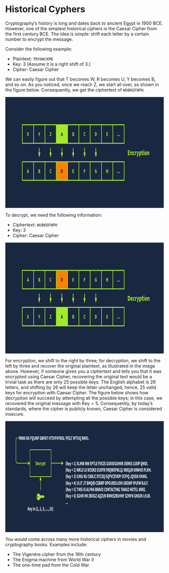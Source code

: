 # Historical Cyphers

Cryptography’s history is long and dates back to ancient Egypt in 1900 BCE. However, one of the simplest historical ciphers is the Caesar Cipher from the first century BCE. The idea is simple: shift each letter by a certain number to encrypt the message.

Consider the following example:

- Plaintext: `TRYHACKME`
- Key: 3 (Assume it is a right shift of 3.)
- Cipher: Caesar Cipher

We can easily figure out that T becomes W, R becomes U, Y becomes B, and so on. As you noticed, once we reach Z, we start all over, as shown in the figure below. Consequently, we get the ciphertext of `WUBKDFNPH`.

<img src="../../_resources/5f04259cf9bf5b57aed2c476-1725293808044.svg" alt="5f04259cf9bf5b57aed2c476-1725293808044.svg" class="jop-noMdConv" width="640" height="353" style="display: block; margin: 0 auto;">

To decrypt, we need the following information:

- Ciphertext: `WUBKDFNPH`
- Key: 3
- Cipher: Caesar Cipher

<img src="../../_resources/5f04259cf9bf5b57aed2c476-1725293821679.svg" alt="5f04259cf9bf5b57aed2c476-1725293821679.svg" class="jop-noMdConv" width="640" height="353" style="display: block; margin: 0 auto;">

For encryption, we shift to the right by three; for decryption, we shift to the left by three and recover the original plaintext, as illustrated in the image above. However, if someone gives you a ciphertext and tells you that it was encrypted using Caesar Cipher, recovering the original text would be a trivial task as there are only 25 possible keys. The English alphabet is 26 letters, and shifting by 26 will keep the letter unchanged; hence, 25 valid keys for encryption with Caesar Cipher. The figure below shows how decryption will succeed by attempting all the possible keys; in this case, we recovered the original message with Key = 5. Consequently, by today’s standards, where the cipher is publicly known, Caesar Cipher is considered insecure.

<img src="../../_resources/5f04259cf9bf5b57aed2c476-1725293835225.svg" alt="5f04259cf9bf5b57aed2c476-1725293835225.svg" class="jop-noMdConv" width="640" height="353" style="display: block; margin: 0 auto;">

You would come across many more historical ciphers in movies and cryptography books. Examples include:

- The Vigenère cipher from the 16th century
- The Enigma machine from World War II
- The one-time pad from the Cold War